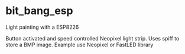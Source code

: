 # bit_bang_esp
Light painting with a ESP8226

Button activated and speed controlled Neopixel light strip. Uses spiff to store a BMP image. Example use Neopixel or FastLED library
